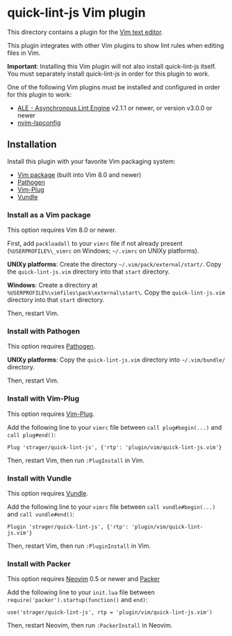 # quick-lint-js Vim plugin

This directory contains a plugin for the [Vim text editor][Vim].

This plugin integrates with other Vim plugins to show lint rules when editing
files in Vim.

**Important**: Installing this Vim plugin will not also install quick-lint-js
itself. You must separately install quick-lint-js in order for this plugin to
work.

One of the following Vim plugins must be installed and configured in order for
this plugin to work:

* [ALE - Asynchronous Lint Engine][ALE] v2.1.1 or newer, or version v3.0.0 or
  newer
* [nvim-lspconfig][nvim-lspconfig]

## Installation

Install this plugin with your favorite Vim packaging system:

* [Vim package](#install-as-a-vim-package) (built into Vim 8.0 and newer)
* [Pathogen](#install-with-pathogen)
* [Vim-Plug](#install-with-vim-plug)
* [Vundle](#install-with-vundle)

### Install as a Vim package

This option requires Vim 8.0 or newer.

First, add `packloadall` to your `vimrc` file if not already present
(`%USERPROFILE%\_vimrc` on Windows; `~/.vimrc` on UNIXy platforms).

**UNIXy platforms**: Create the directory `~/.vim/pack/external/start/`. Copy
the `quick-lint-js.vim` directory into that `start` directory.

**Windows**: Create a directory at
`%USERPROFILE%\vimfiles\pack\external\start\`. Copy the `quick-lint-js.vim`
directory into that `start` directory.

Then, restart Vim.

### Install with Pathogen

This option requires [Pathogen][].

**UNIXy platforms**: Copy the `quick-lint-js.vim` directory into
`~/.vim/bundle/` directory.

Then, restart Vim.

### Install with Vim-Plug

This option requires [Vim-Plug][].

Add the following line to your `vimrc` file between `call plug#begin(...)` and
`call plug#end()`:

    Plug 'strager/quick-lint-js', {'rtp': 'plugin/vim/quick-lint-js.vim'}

Then, restart Vim, then run `:PlugInstall` in Vim.

### Install with Vundle

This option requires [Vundle][].

Add the following line to your `vimrc` file between `call vundle#begin(...)` and
`call vundle#end()`:

    Plugin 'strager/quick-lint-js', {'rtp': 'plugin/vim/quick-lint-js.vim'}

Then, restart Vim, then run `:PluginInstall` in Vim.

### Install with Packer

This option requires [Neovim][] 0.5 or newer and [Packer][] 

Add the following line to your `init.lua` file between
`require('packer').startup(function()` and `end)`:

    use('strager/quick-lint-js', rtp = 'plugin/vim/quick-lint-js.vim')

Then, restart Neovim, then run `:PackerInstall` in Neovim.

[ALE]: https://github.com/dense-analysis/ale
[Neovim]: https://neovim.io/
[nvim-lspconfig]: https://github.com/neovim/nvim-lspconfig
[Packer]: https://github.com/wbthomason/packer.nvim
[Pathogen]: https://github.com/tpope/vim-pathogen
[Vim-Plug]: https://github.com/junegunn/vim-plug
[Vim]: https://www.vim.org/
[Vundle]: https://github.com/VundleVim/Vundle.vim
